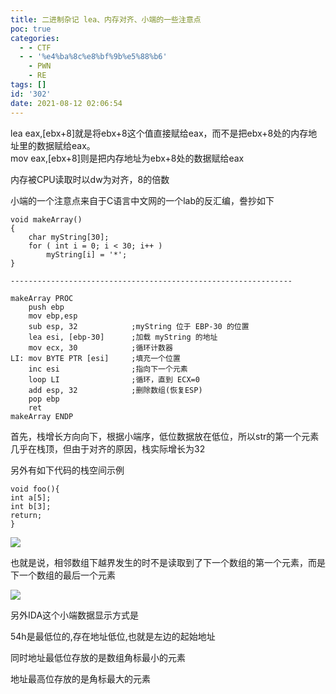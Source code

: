 ```yaml
---
title: 二进制杂记 lea、内存对齐、小端的一些注意点
poc: true
categories:
  - - CTF
  - - '%e4%ba%8c%e8%bf%9b%e5%88%b6'
    - PWN
    - RE
tags: []
id: '302'
date: 2021-08-12 02:06:54
---
```


lea eax,\[ebx+8\]就是将ebx+8这个值直接赋给eax，而不是把ebx+8处的内存地址里的数据赋给eax。  
mov eax,\[ebx+8\]则是把内存地址为ebx+8处的数据赋给eax

内存被CPU读取时以dw为对齐，8的倍数

小端的一个注意点来自于C语言中文网的一个lab的反汇编，誊抄如下

```
void makeArray()
{
    char myString[30];
    for ( int i = 0; i < 30; i++ )
        myString[i] = '*';
}

---------------------------------------------------------------

makeArray PROC
    push ebp
    mov ebp,esp
    sub esp, 32            ;myString 位于 EBP-30 的位置
    lea esi, [ebp-30]      ;加载 myString 的地址
    mov ecx, 30            ;循环计数器
LI: mov BYTE PTR [esi]     ;填充一个位置
    inc esi                ;指向下一个元素
    loop LI                ;循环，直到 ECX=0
    add esp, 32            ;删除数组(恢复ESP)
    pop ebp
    ret
makeArray ENDP
```

首先，栈增长方向向下，根据小端序，低位数据放在低位，所以str的第一个元素几乎在栈顶，但由于对齐的原因，栈实际增长为32

另外有如下代码的栈空间示例

```
void foo(){
int a[5];
int b[3];
return;
}
```

![](https://raw.githubusercontent.com/Valkierja/ALLPIC/main/img/202303181056110.png)

也就是说，相邻数组下越界发生的时不是读取到了下一个数组的第一个元素，而是下一个数组的最后一个元素

![](https://raw.githubusercontent.com/Valkierja/ALLPIC/main/img/202303181055415.png)

另外IDA这个小端数据显示方式是

54h是最低位的,存在地址低位,也就是左边的起始地址

同时地址最低位存放的是数组角标最小的元素

地址最高位存放的是角标最大的元素